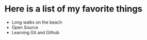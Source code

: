 # Here is a list of my favorite things
- Long walks on the beach
- Open Source
- Learning Git and Github
